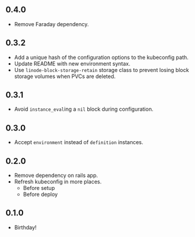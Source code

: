 ## 0.4.0
* Remove Faraday dependency.

## 0.3.2
* Add a unique hash of the configuration options to the kubeconfig path.
* Update README with new environment syntax.
* Use `linode-block-storage-retain` storage class to prevent losing block storage volumes when PVCs are deleted.

## 0.3.1
* Avoid `instance_eval`ing a `nil` block during configuration.

## 0.3.0
* Accept `environment` instead of `definition` instances.

## 0.2.0
* Remove dependency on rails app.
* Refresh kubeconfig in more places.
  - Before setup
  - Before deploy

## 0.1.0
* Birthday!
